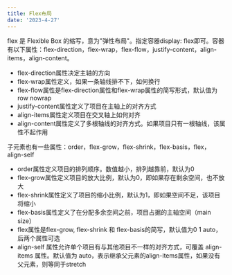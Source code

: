 ```yaml
---
title: Flex布局
date: '2023-4-27'
---
```


<!-- # Flex布局 -->

flex 是 Flexible Box 的缩写，意为"弹性布局"。指定容器display: flex即可。容器有以下属性：flex-direction，flex-wrap，flex-flow，justify-content，align-items，align-content。

- flex-direction属性决定主轴的方向
- flex-wrap属性定义，如果一条轴线排不下，如何换行
- flex-flow属性是flex-direction属性和flex-wrap属性的简写形式，默认值为row nowrap
- justify-content属性定义了项目在主轴上的对齐方式
- align-items属性定义项目在交叉轴上如何对齐
- align-content属性定义了多根轴线的对齐方式。如果项目只有一根轴线，该属性不起作用

子元素也有一些属性：order，flex-grow，flex-shrink，flex-basis，flex，align-self

- order属性定义项目的排列顺序。数值越小，排列越靠前，默认为0
- flex-grow属性定义项目的放大比例，默认为0，即如果存在剩余空间，也不放大
- flex-shrink属性定义了项目的缩小比例，默认为1，即如果空间不足，该项目将缩小
- flex-basis属性定义了在分配多余空间之前，项目占据的主轴空间（main size）
- flex属性是flex-grow, flex-shrink 和 flex-basis的简写，默认值为0 1 auto，后两个属性可选
- align-self 属性允许单个项目有与其他项目不一样的对齐方式，可覆盖 align-items 属性。默认值为 auto，表示继承父元素的align-items属性，如果没有父元素，则等同于stretch
